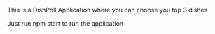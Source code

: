 This is a DishPoll Application where you can choose you top 3 dishes

Just run npm start to run the application
